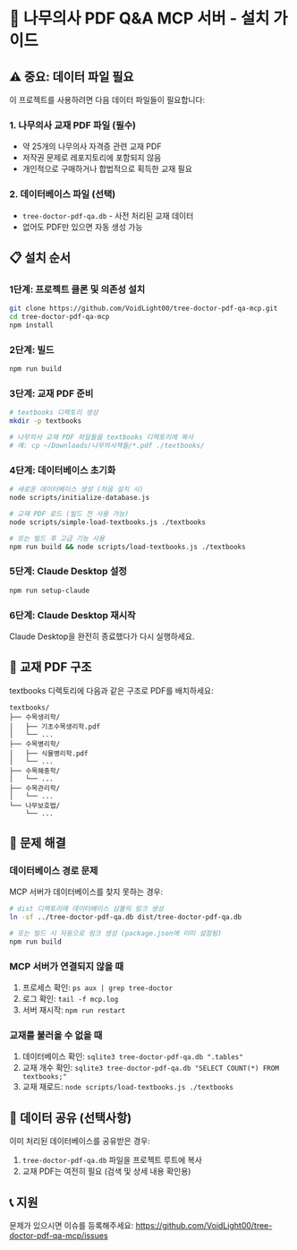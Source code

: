 # 🌳 나무의사 PDF Q&A MCP 서버 - 설치 가이드

## ⚠️ 중요: 데이터 파일 필요

이 프로젝트를 사용하려면 다음 데이터 파일들이 필요합니다:

### 1. 나무의사 교재 PDF 파일 (필수)
- 약 25개의 나무의사 자격증 관련 교재 PDF
- 저작권 문제로 레포지토리에 포함되지 않음
- 개인적으로 구매하거나 합법적으로 획득한 교재 필요

### 2. 데이터베이스 파일 (선택)
- `tree-doctor-pdf-qa.db` - 사전 처리된 교재 데이터
- 없어도 PDF만 있으면 자동 생성 가능

## 📋 설치 순서

### 1단계: 프로젝트 클론 및 의존성 설치
```bash
git clone https://github.com/VoidLight00/tree-doctor-pdf-qa-mcp.git
cd tree-doctor-pdf-qa-mcp
npm install
```

### 2단계: 빌드
```bash
npm run build
```

### 3단계: 교재 PDF 준비
```bash
# textbooks 디렉토리 생성
mkdir -p textbooks

# 나무의사 교재 PDF 파일들을 textbooks 디렉토리에 복사
# 예: cp ~/Downloads/나무의사책들/*.pdf ./textbooks/
```

### 4단계: 데이터베이스 초기화
```bash
# 새로운 데이터베이스 생성 (처음 설치 시)
node scripts/initialize-database.js

# 교재 PDF 로드 (빌드 전 사용 가능)
node scripts/simple-load-textbooks.js ./textbooks

# 또는 빌드 후 고급 기능 사용
npm run build && node scripts/load-textbooks.js ./textbooks
```

### 5단계: Claude Desktop 설정
```bash
npm run setup-claude
```

### 6단계: Claude Desktop 재시작
Claude Desktop을 완전히 종료했다가 다시 실행하세요.

## 📁 교재 PDF 구조

textbooks 디렉토리에 다음과 같은 구조로 PDF를 배치하세요:

```
textbooks/
├── 수목생리학/
│   ├── 기초수목생리학.pdf
│   └── ...
├── 수목병리학/
│   ├── 식물병리학.pdf
│   └── ...
├── 수목해충학/
│   └── ...
├── 수목관리학/
│   └── ...
└── 나무보호법/
    └── ...
```

## 🔧 문제 해결

### 데이터베이스 경로 문제
MCP 서버가 데이터베이스를 찾지 못하는 경우:

```bash
# dist 디렉토리에 데이터베이스 심볼릭 링크 생성
ln -sf ../tree-doctor-pdf-qa.db dist/tree-doctor-pdf-qa.db

# 또는 빌드 시 자동으로 링크 생성 (package.json에 이미 설정됨)
npm run build
```

### MCP 서버가 연결되지 않을 때
1. 프로세스 확인: `ps aux | grep tree-doctor`
2. 로그 확인: `tail -f mcp.log`
3. 서버 재시작: `npm run restart`

### 교재를 불러올 수 없을 때
1. 데이터베이스 확인: `sqlite3 tree-doctor-pdf-qa.db ".tables"`
2. 교재 개수 확인: `sqlite3 tree-doctor-pdf-qa.db "SELECT COUNT(*) FROM textbooks;"`
3. 교재 재로드: `node scripts/load-textbooks.js ./textbooks`

## 📝 데이터 공유 (선택사항)

이미 처리된 데이터베이스를 공유받은 경우:
1. `tree-doctor-pdf-qa.db` 파일을 프로젝트 루트에 복사
2. 교재 PDF는 여전히 필요 (검색 및 상세 내용 확인용)

## 📞 지원

문제가 있으시면 이슈를 등록해주세요:
https://github.com/VoidLight00/tree-doctor-pdf-qa-mcp/issues